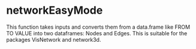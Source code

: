 # networkEasyMode
This function takes inputs and converts them from a data.frame like FROM TO VALUE into two dataframes: Nodes and Edges. This is suitable for the packages VisNetwork and network3d.
